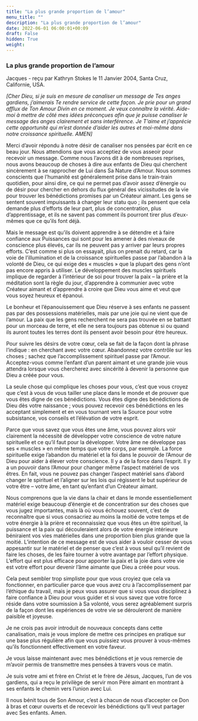 ```yaml
---
title: "La plus grande proportion de l’amour"
menu_title: ""
description: "La plus grande proportion de l’amour"
date: 2022-06-01 06:00:01+00:09
draft: False
hidden: True
weight:
---
```

### La plus grande proportion de l’amour

Jacques - reçu par Kathryn Stokes le 11 Janvier 2004, Santa Cruz, Californie, USA.

*[Cher Dieu, si je suis en mesure de canaliser un message de Tes anges gardiens, j’aimerais Te rendre service de cette façon. Je prie pour un grand afflux de Ton Amour Divin en ce moment. Je veux connaître la vérité. Aide-moi à mettre de côté mes idées préconçues afin que je puisse canaliser le message des anges clairement et sans interférence. Je T’aime et j’apprécie cette opportunité qui m’est donnée d’aider les autres et moi-même dans notre croissance spirituelle. AMEN]*

Merci d’avoir répondu à notre désir de canaliser nos pensées par écrit en ce beau jour. Nous attendions que vous acceptiez de vous asseoir pour recevoir un message. Comme nous l’avons dit à de nombreuses reprises, nous avons beaucoup de choses à dire aux enfants de Dieu qui cherchent sincèrement à se rapprocher de Lui dans Sa Nature d’Amour. Nous sommes conscients que l’humanité est généralement prise dans le train-train quotidien, pour ainsi dire, ce qui ne permet pas d’avoir assez d’énergie ou de désir pour chercher en dehors du flux général des vicissitudes de la vie pour trouver les bénédictions promises par un Créateur aimant. Les gens se sentent souvent impuissants à changer leur statu quo ; ils pensent que cela demande plus d’efforts de leur part, plus de concentration, plus d’apprentissage, et ils ne savent pas comment ils pourront tirer plus d’eux-mêmes que ce qu’ils font déjà.

Mais le message est qu’ils doivent apprendre à se détendre et à faire confiance aux Puissances qui sont pour les amener à des niveaux de conscience plus élevés, car ils ne peuvent pas y arriver par leurs propres efforts. C’est comme si plus on essayait, plus on prenait du retard, car la voie de l’illumination et de la croissance spirituelles passe par l’abandon à la volonté de Dieu, ce qui exige des « muscles » que la plupart des gens n’ont pas encore appris à utiliser. Le développement des muscles spirituels implique de regarder à l’intérieur de soi pour trouver la paix – la prière et la méditation sont la règle du jour, d’apprendre à communier avec votre Créateur aimant et d’apprendre à croire que Dieu vous aime et veut que vous soyez heureux et épanoui.

Le bonheur et l’épanouissement que Dieu réserve à ses enfants ne passent pas par des possessions matérielles, mais par une joie qui ne vient que de l’amour. La paix que les gens recherchent ne sera pas trouvée en se battant pour un morceau de terre, et elle ne sera toujours pas obtenue si ou quand ils auront toutes les terres dont ils pensent avoir besoin pour être heureux.

Pour suivre les désirs de votre cœur, cela se fait de la façon dont la phrase l’indique : en cherchant avec votre cœur. Abandonnez votre contrôle sur les choses ; sachez que l’accomplissement spirituel passe par l’Amour. Acceptez-vous comme l’enfant d’un parent aimant et une grande joie vous attendra lorsque vous chercherez avec sincérité à devenir la personne que Dieu a créée pour vous.

La seule chose qui complique les choses pour vous, c’est que vous croyez que c’est à vous de vous tailler une place dans le monde et de prouver que vous êtes digne de ces bénédictions. Vous êtes digne des bénédictions de Dieu dès votre naissance ; vous pouvez recevoir ces bénédictions en les acceptant simplement et en vous tournant vers la Source pour votre subsistance, vos conseils et l’élévation de votre esprit.

Parce que vous savez que vous êtes une âme, vous pouvez alors voir clairement la nécessité de développer votre conscience de votre nature spirituelle et ce qu’il faut pour la développer. Votre âme ne développe pas ses « muscles » en même temps que votre corps, par exemple. La force spirituelle exige l’abandon du matériel et la foi dans le pouvoir de l’Amour de Dieu pour aider à élever votre conscience. Il y a de la force dans l’esprit. Il y a un pouvoir dans l’Amour pour changer même l’aspect matériel de vos êtres. En fait, vous ne pouvez pas changer l’aspect matériel sans d’abord changer le spirituel et l’aligner sur les lois qui régissent le but supérieur de votre être – votre âme, en tant qu’enfant d’un Créateur aimant.

Nous comprenons que la vie dans la chair et dans le monde essentiellement matériel exige beaucoup d’énergie et de concentration sur des choses que vous jugez importantes, mais là où vous échouez souvent, c’est de reconnaître que si vous consacriez au moins la moitié de votre temps et de votre énergie à la prière et reconnaissiez que vous êtes un être spirituel, la puissance et la paix qui découleraient alors de votre énergie intérieure béniraient vos vies matérielles dans une proportion bien plus grande que la moitié. L’intention de ce message est de vous aider à vouloir cesser de vous appesantir sur le matériel et de penser que c’est à vous seul qu’il revient de faire les choses, de les faire tourner à votre avantage par l’effort physique. L’effort qui est plus efficace pour apporter la paix et la joie dans votre vie est votre effort pour devenir l’âme aimante que Dieu a créée pour vous.

Cela peut sembler trop simpliste pour que vous croyiez que cela va fonctionner, en particulier parce que vous avez cru à l’accomplissement par l’éthique du travail, mais je peux vous assurer que si vous vous disciplinez à faire confiance à Dieu pour vous guider et si vous savez que votre force réside dans votre soumission à Sa volonté, vous serez agréablement surpris de la façon dont les expériences de votre vie se dérouleront de manière paisible et joyeuse.

Je ne crois pas avoir introduit de nouveaux concepts dans cette canalisation, mais je vous implore de mettre ces principes en pratique sur une base plus régulière afin que vous puissiez vous prouver à vous-mêmes qu’ils fonctionnent effectivement en votre faveur.

Je vous laisse maintenant avec mes bénédictions et je vous remercie de m’avoir permis de transmettre mes pensées à travers vous ce matin.

Je suis votre ami et frère en Christ et le frère de Jésus, Jacques, l’un de vos gardiens, qui a reçu le privilège de servir mon Père aimant en montrant à ses enfants le chemin vers l’union avec Lui.

Il nous bénit tous de Son Amour, c’est à chacun de nous d’accepter ce Don à bras et cœur ouverts et de recevoir les bénédictions qu’Il veut partager avec Ses enfants. Amen.
